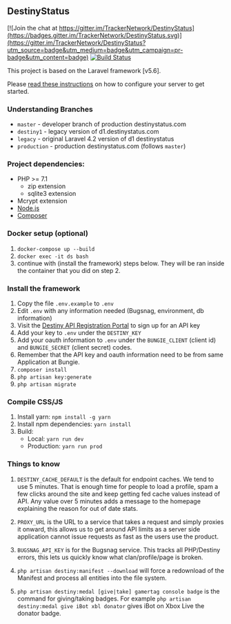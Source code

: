 ## DestinyStatus

[![Join the chat at https://gitter.im/TrackerNetwork/DestinyStatus](https://badges.gitter.im/TrackerNetwork/DestinyStatus.svg)](https://gitter.im/TrackerNetwork/DestinyStatus?utm_source=badge&utm_medium=badge&utm_campaign=pr-badge&utm_content=badge) [![Build Status](https://travis-ci.org/TrackerNetwork/DestinyStatus.svg?branch=master)](https://travis-ci.org/TrackerNetwork/DestinyStatus)

This project is based on the Laravel framework [v5.6].

Please [read these instructions](https://laravel.com/docs/5.6#server-requirements) on how to configure your server to get started.

### Understanding Branches

* `master` 	- developer branch of production destinystatus.com
* `destiny1` 	- legacy version of d1.destinystatus.com
* `legacy` 	- original Laravel 4.2 version of d1 destinystatus
* `production`  - production destinystatus.com (follows `master`)

### Project dependencies:

* PHP >= 7.1
  * zip extension
  * sqlite3 extension
* Mcrypt extension
* [Node.js](https://nodejs.org)
* [Composer](https://getcomposer.org)

### Docker setup (optional)

1. `docker-compose up --build`
2. `docker exec -it ds bash`
3. continue with (install the framework) steps below. They will be ran inside the container that you did on step 2.

### Install the framework

1. Copy the file `.env.example` to `.env`
2. Edit `.env` with any information needed (Bugsnag, environment, db information)
3. Visit the [Destiny API Registration Portal](https://www.bungie.net/en/user/api) to sign up for an API key
4. Add your key to `.env` under the `DESTINY_KEY`
5. Add your oauth information to `.env` under the `BUNGIE_CLIENT` (client id) and `BUNGIE_SECRET` (client secret) codes.
6. Remember that the API key and oauth information need to be from same Application at Bungie.
7. `composer install`
8. `php artisan key:generate`
9. `php artisan migrate`

### Compile CSS/JS

1. Install yarn: `npm install -g yarn`
2. Install npm dependencies: `yarn install`
3. Build:
    * Local: `yarn run dev`
    * Production: `yarn run prod`
    
    
### Things to know

1. `DESTINY_CACHE_DEFAULT` is the default for endpoint caches. We tend to use 5 minutes. That is enough time for people to load a profile, spam a few clicks around the site and keep getting fed cache values instead of API. Any value over 5 minutes adds a message to the homepage explaining the reason for out of date stats.

2. `PROXY_URL` is the URL to a service that takes a request and simply proxies it onward, this allows us to get around API limits as a server side application cannot issue requests as fast as the users use the product.

3. `BUGSNAG_API_KEY` is for the Bugsnag service. This tracks all PHP/Destiny errors, this lets us quickly know what clan/profile/page is broken.

4. `php artisan destiny:manifest --download` will force a redownload of the Manifest and process all entities into the file system.

5. `php artisan destiny:medal [give|take] gamertag console badge` is the command for giving/taking badges. For example `php artisan destiny:medal give iBot xbl donator` gives iBot on Xbox Live the donator badge.
